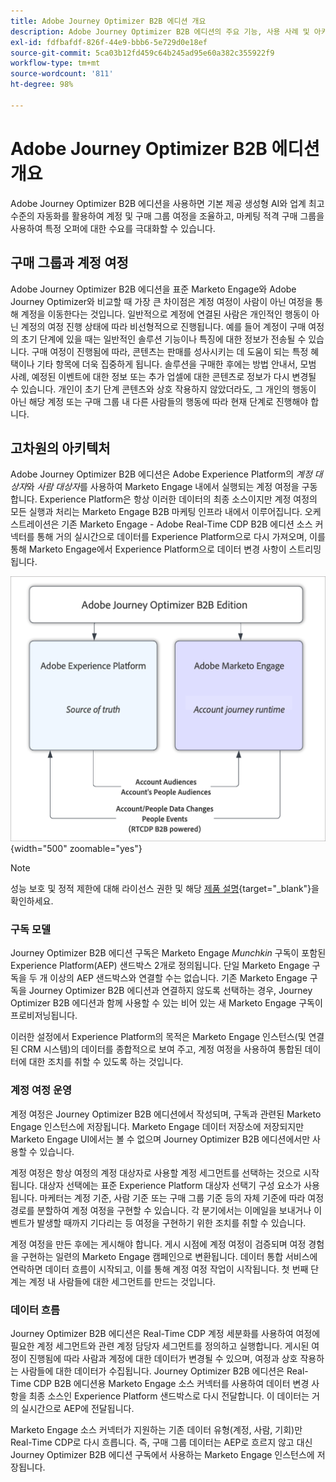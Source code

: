 ```yaml
---
title: Adobe Journey Optimizer B2B 에디션 개요
description: Adobe Journey Optimizer B2B 에디션의 주요 기능, 사용 사례 및 아키텍처를 살펴봅니다.
exl-id: fdfbafdf-826f-44e9-bbb6-5e729d0e18ef
source-git-commit: 5ca03b12fd459c64b245ad95e60a382c355922f9
workflow-type: tm+mt
source-wordcount: '811'
ht-degree: 98%

---
```


# Adobe Journey Optimizer B2B 에디션 개요

Adobe Journey Optimizer B2B 에디션을 사용하면 기본 제공 생성형 AI와 업계 최고 수준의 자동화를 활용하여 계정 및 구매 그룹 여정을 조율하고, 마케팅 적격 구매 그룹을 사용하여 특정 오퍼에 대한 수요를 극대화할 수 있습니다.

## 구매 그룹과 계정 여정

Adobe Journey Optimizer B2B 에디션을 표준 Marketo Engage와 Adobe Journey Optimizer와 비교할 때 가장 큰 차이점은 계정 여정이 사람이 아닌 여정을 통해 계정을 이동한다는 것입니다. 일반적으로 계정에 연결된 사람은 개인적인 행동이 아닌 계정의 여정 진행 상태에 따라 비선형적으로 진행됩니다. 예를 들어 계정이 구매 여정의 초기 단계에 있을 때는 일반적인 솔루션 기능이나 특징에 대한 정보가 전송될 수 있습니다. 구매 여정이 진행됨에 따라, 콘텐츠는 판매를 성사시키는 데 도움이 되는 특정 혜택이나 기타 항목에 더욱 집중하게 됩니다. 솔루션을 구매한 후에는 방법 안내서, 모범 사례, 예정된 이벤트에 대한 정보 또는 추가 업셀에 대한 콘텐츠로 정보가 다시 변경될 수 있습니다. 개인이 초기 단계 콘텐츠와 상호 작용하지 않았더라도, 그 개인의 행동이 아닌 해당 계정 또는 구매 그룹 내 다른 사람들의 행동에 따라 현재 단계로 진행해야 합니다.

## 고차원의 아키텍처

Adobe Journey Optimizer B2B 에디션은 Adobe Experience Platform의 _계정 대상자_&#x200B;와 _사람 대상자_&#x200B;를 사용하여 Marketo Engage 내에서 실행되는 계정 여정을 구동합니다. Experience Platform은 항상 이러한 데이터의 최종 소스이지만 계정 여정의 모든 실행과 처리는 Marketo Engage B2B 마케팅 인프라 내에서 이루어집니다. 오케스트레이션은 기존 Marketo Engage - Adobe Real-Time CDP B2B 에디션 소스 커넥터를 통해 거의 실시간으로 데이터를 Experience Platform으로 다시 가져오며, 이를 통해 Marketo Engage에서 Experience Platform으로 데이터 변경 사항이 스트리밍됩니다.

![고차원의 데이터 아키텍처](./assets/high-level-data-architecture.png){width="500" zoomable="yes"}

>[!NOTE]
>
>성능 보호 및 정적 제한에 대해 라이선스 권한 및 해당 [제품 설명](https://helpx.adobe.com/kr/legal/product-descriptions/adobe-journey-optimizer-b2b.html){target="_blank"}을 확인하세요.

### 구독 모델

Journey Optimizer B2B 에디션 구독은 Marketo Engage _Munchkin_ 구독이 포함된 Experience Platform(AEP) 샌드박스 2개로 정의됩니다. 단일 Marketo Engage 구독을 두 개 이상의 AEP 샌드박스와 연결할 수는 없습니다. 기존 Marketo Engage 구독을 Journey Optimizer B2B 에디션과 연결하지 않도록 선택하는 경우, Journey Optimizer B2B 에디션과 함께 사용할 수 있는 비어 있는 새 Marketo Engage 구독이 프로비저닝됩니다.

이러한 설정에서 Experience Platform의 목적은 Marketo Engage 인스턴스(및 연결된 CRM 시스템)의 데이터를 종합적으로 보여 주고, 계정 여정을 사용하여 통합된 데이터에 대한 조치를 취할 수 있도록 하는 것입니다.

### 계정 여정 운영

계정 여정은 Journey Optimizer B2B 에디션에서 작성되며, 구독과 관련된 Marketo Engage 인스턴스에 저장됩니다. Marketo Engage 데이터 저장소에 저장되지만 Marketo Engage UI에서는 볼 수 없으며 Journey Optimizer B2B 에디션에서만 사용할 수 있습니다.

계정 여정은 항상 여정의 계정 대상자로 사용할 계정 세그먼트를 선택하는 것으로 시작됩니다. 대상자 선택에는 표준 Experience Platform 대상자 선택기 구성 요소가 사용됩니다. 마케터는 계정 기준, 사람 기준 또는 구매 그룹 기준 등의 자체 기준에 따라 여정 경로를 분할하여 계정 여정을 구현할 수 있습니다. 각 분기에서는 이메일을 보내거나 이벤트가 발생할 때까지 기다리는 등 여정을 구현하기 위한 조치를 취할 수 있습니다.

계정 여정을 만든 후에는 게시해야 합니다. 게시 시점에 계정 여정이 검증되며 여정 경험을 구현하는 일련의 Marketo Engage 캠페인으로 변환됩니다. 데이터 통합 서비스에 연락하면 데이터 흐름이 시작되고, 이를 통해 계정 여정 작업이 시작됩니다. 첫 번째 단계는 계정 내 사람들에 대한 세그먼트를 만드는 것입니다.

### 데이터 흐름

Journey Optimizer B2B 에디션은 Real-Time CDP 계정 세분화를 사용하여 여정에 필요한 계정 세그먼트와 관련 계정 담당자 세그먼트를 정의하고 실행합니다. 게시된 여정이 진행됨에 따라 사람과 계정에 대한 데이터가 변경될 수 있으며, 여정과 상호 작용하는 사람들에 대한 데이터가 수집됩니다. Journey Optimizer B2B 에디션은 Real-Time CDP B2B 에디션용 Marketo Engage 소스 커넥터를 사용하여 데이터 변경 사항을 최종 소스인 Experience Platform 샌드박스로 다시 전달합니다. 이 데이터는 거의 실시간으로 AEP에 전달됩니다.

Marketo Engage 소스 커넥터가 지원하는 기존 데이터 유형(계정, 사람, 기회)만 Real-Time CDP로 다시 흐릅니다. 즉, 구매 그룹 데이터는 AEP로 흐르지 않고 대신 Journey Optimizer B2B 에디션 구독에서 사용하는 Marketo Engage 인스턴스에 저장됩니다.
